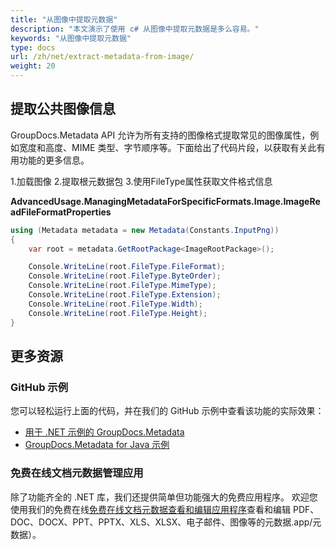 ```yaml
---
title: "从图像中提取元数据"
description: "本文演示了使用 c# 从图像中提取元数据是多么容易。"
keywords: "从图像中提取元数据"
type: docs
url: /zh/net/extract-metadata-from-image/
weight: 20
---
```


## 提取公共图像信息

GroupDocs.Metadata API 允许为所有支持的图像格式提取常见的图像属性，例如宽度和高度、MIME 类型、字节顺序等。下面给出了代码片段，以获取有关此有用功能的更多信息。

1.加载图像
2.提取根元数据包
3.使用FileType属性获取文件格式信息

**AdvancedUsage.ManagingMetadataForSpecificFormats.Image.ImageReadFileFormatProperties**

```csharp
using (Metadata metadata = new Metadata(Constants.InputPng))
{
	var root = metadata.GetRootPackage<ImageRootPackage>();

	Console.WriteLine(root.FileType.FileFormat);
	Console.WriteLine(root.FileType.ByteOrder);
	Console.WriteLine(root.FileType.MimeType);
	Console.WriteLine(root.FileType.Extension);
	Console.WriteLine(root.FileType.Width);
	Console.WriteLine(root.FileType.Height);
}
```

## 更多资源
### GitHub 示例
您可以轻松运行上面的代码，并在我们的 GitHub 示例中查看该功能的实际效果：
* [用于 .NET 示例的 GroupDocs.Metadata](https://github.com/groupdocs-metadata/GroupDocs.Metadata-for-.NET)
* [GroupDocs.Metadata for Java 示例](https://github.com/groupdocs-metadata/GroupDocs.Metadata-for-Java)

### 免费在线文档元数据管理应用
除了功能齐全的 .NET 库，我们还提供简单但功能强大的免费应用程序。
欢迎您使用我们的免费在线[免费在线文档元数据查看和编辑应用程序](https://products.groupdocs)查看和编辑 PDF、DOC、DOCX、PPT、PPTX、XLS、XLSX、电子邮件、图像等的元数据.app/元数据）。



